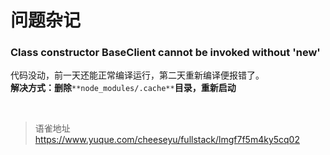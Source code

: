# 问题杂记
### Class constructor BaseClient cannot be invoked without 'new'

代码没动，前一天还能正常编译运行，第二天重新编译便报错了。  
**解决方式：删除**`**node_modules/.cache**`**目录，重新启动**

<br>
  
> 语雀地址 https://www.yuque.com/cheeseyu/fullstack/lmgf7f5m4ky5cq02